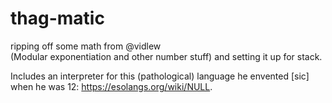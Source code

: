 # thag-matic

ripping off some math from @vidlew  
(Modular exponentiation and other number stuff) and setting it up for stack.




Includes an interpreter for this (pathological) language he envented [sic] when he was 12:
https://esolangs.org/wiki/NULL.
